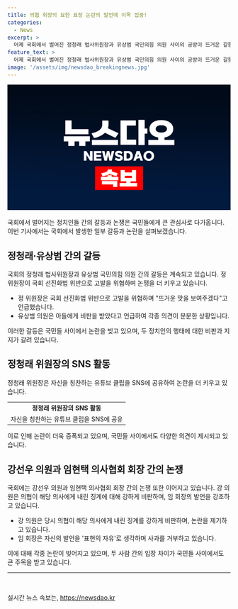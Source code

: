 ```yaml
---
title: 의협 회장의 묘한 표정 논란의 발언에 이목 집중!
categories:
  - News
excerpt: >
  어제 국회에서 벌어진 정청래 법사위원장과 유상범 국민의힘 의원 사이의 공방이 뜨거운 갈등으로 이어졌습니다. 또한, 의사협회 회장인 임현택과 민주당 의원 강선우 사이에도 논란이 일었습니다. 정청래 위원장과 유상범 의원의 공방과 함께 초등학생과의 비교, SNS 공유 등이 화제가 되고 있습니다.
feature_text: >
  어제 국회에서 벌어진 정청래 법사위원장과 유상범 국민의힘 의원 사이의 공방이 뜨거운 갈등으로 이어졌습니다. 또한, 의사협회 회장인 임현택과 민주당 의원 강선우 사이에도 논란이 일었습니다. 정청래 위원장과 유상범 의원의 공방과 함께 초등학생과의 비교, SNS 공유 등이 화제가 되고 있습니다.
image: '/assets/img/newsdao_breakingnews.jpg'
---
```


<p><img src="/assets/img/newsdao_breakingnews.jpg" alt="pcversion 속보" /></p>

<p data-ke-size="size16">국회에서 벌어지는 정치인들 간의 갈등과 논쟁은 국민들에게 큰 관심사로 다가옵니다. 이번 기사에서는 국회에서 발생한 일부 갈등과 논란을 살펴보겠습니다.</p>

<h2 data-ke-size="size26">정청래·유상범 간의 갈등</h2>

<p>국회의 정청래 법사위원장과 유상범 국민의힘 의원 간의 갈등은 계속되고 있습니다. 정 위원장이 국회 선진화법 위반으로 고발을 위협하며 논쟁을 더 키우고 있습니다.</p>

<ul>
    <li>정 위원장은 국회 선진화법 위반으로 고발을 위협하며 "뜨거운 맛을 보여주겠다"고 언급했습니다.</li>
    <li>유상범 의원은 아들에게 비판을 받았다고 언급하여 각종 의견이 분분한 상황입니다.</li>
</ul>

<p data-ke-size="size16">이러한 갈등은 국민들 사이에서 논란을 빚고 있으며, 두 정치인의 행태에 대한 비판과 지지가 갈려 있습니다.</p>

<h2 data-ke-size="size26">정청래 위원장의 SNS 활동</h2>

<p>정청래 위원장은 자신을 칭찬하는 유튜브 클립을 SNS에 공유하여 논란을 더 키우고 있습니다.</p>

<table>
    <tr>
        <td style="text-align: center; height: 17px;"><b>정청래 위원장의 SNS 활동</b></td>
    </tr>
    <tr>
        <td style="text-align: center; height: 17px;">자신을 칭찬하는 유튜브 클립을 SNS에 공유</td>
    </tr>
</table>

<p data-ke-size="size16">이로 인해 논란이 더욱 증폭되고 있으며, 국민들 사이에서도 다양한 의견이 제시되고 있습니다.</p>

<h2 data-ke-size="size26">강선우 의원과 임현택 의사협회 회장 간의 논쟁</h2>

<p>국회에는 강선우 의원과 임현택 의사협회 회장 간의 논쟁 또한 이어지고 있습니다. 강 의원은 의협이 해당 의사에게 내린 징계에 대해 강하게 비판하며, 임 회장의 발언을 강조하고 있습니다.</p>

<ul>
    <li>강 의원은 당시 의협이 해당 의사에게 내린 징계를 강하게 비판하며, 논란을 제기하고 있습니다.</li>
    <li>임 회장은 자신의 발언을 '표현의 자유'로 생각하며 사과를 거부하고 있습니다.</li>
</ul>

<p data-ke-size="size16">이에 대해 각종 논란이 빚어지고 있으며, 두 사람 간의 입장 차이가 국민들 사이에서도 큰 주목을 받고 있습니다.</p>

<hr>

<p data-ke-size="size16">&nbsp;</p>
실시간 뉴스 속보는, <a href="https://newsdao.kr" rel="dofollow">https://newsdao.kr</a>



